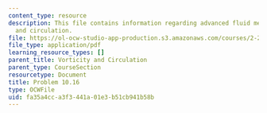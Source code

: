 ```yaml
---
content_type: resource
description: This file contains information regarding advanced fluid mechanics, vorticity
  and circulation.
file: https://ol-ocw-studio-app-production.s3.amazonaws.com/courses/2-25-advanced-fluid-mechanics-fall-2013/fa35a4cca3f3441a01e3b51cb941b58b_MIT2_25F13_Problem10.16.pdf
file_type: application/pdf
learning_resource_types: []
parent_title: Vorticity and Circulation
parent_type: CourseSection
resourcetype: Document
title: Problem 10.16
type: OCWFile
uid: fa35a4cc-a3f3-441a-01e3-b51cb941b58b
---
```

